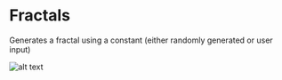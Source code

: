 # Fractals
Generates a fractal using a constant (either randomly generated or user input) 

![alt text](https://github.com/[brechan-allison]/[Fractals]/blob/[main]/image.jpg?raw=true)
